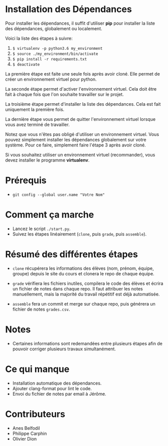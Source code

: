# Installation des Dépendances
Pour installer les dépendances, il suffit d'utiliser __pip__ pour
installer la liste des dépendances, globalement ou localement.

Voici la liste des étapes à suivre:

1. `$ virtualenv -p python3.6 my_environment`
2. `$ source ./my_environment/bin/activate`
3. `$ pip install -r requirements.txt`
4. `$ deactivate`

La première étape est faite une seule fois après avoir cloné.  Elle
permet de créer un environnement virtuel pour python.

La seconde étape permet d'activer l'environnement virtuel.  Cela doit
être fait à chaque fois que l'on souhaite travailler sur le projet.  

La troisième étape permet d'installer la liste des dépendances.  Cela
est fait uniquement la première fois.

La dernière étape vous permet de quitter l'environnement virtuel
lorsque vous avez terminé de travailler.

Notez que vous n'êtes pas obligé d'utiliser un environnement virtuel.
Vous pouvez simplement installer les dépendances globalement sur votre
système.  Pour ce faire, simplement faire l'étape 3 après avoir cloné.

Si vous souhaitez utiliser un environnement virtuel (recommander),
vous devez installer le programme __virtualenv__.

# Prérequis
- `git config --global user.name "Votre Nom"`

# Comment ça marche
- Lancez le script `./start.py`.
- Suivez les étapes linéairement (`clone`, puis `grade`, puis `assemble`).

# Résumé des différentes étapes
- `clone` récupérera les informations des élèves (nom, prénom, équipe,
  groupe) depuis le site du cours et clonera le repo de chaque équipe.
  
- `grade` vérifiera les fichiers inutiles, compilera le code des
  élèves et écrira un fichier de notes dans chaque repo.  Il faut
  attribuer les notes manuellement, mais la majorité du travail
  répétitif est déjà automatisée.

- `assemble` fera un commit et merge sur chaque repo, puis générera un
  fichier de notes `grades.csv`.

# Notes
- Certaines informations sont redemandées entre plusieurs étapes afin
  de pouvoir corriger plusieurs travaux simultanément.

# Ce qui manque
- Installation automatique des dépendances.
- Ajouter clang-format pour lint le code.
- Envoi du fichier de notes par email à Jérôme.

# Contributeurs
- Anes Belfodil
- Philippe Carphin
- Olivier Dion
